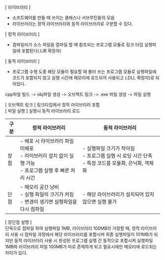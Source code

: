 [ 라이브러리 ]
- 소프트웨어를 만들 때 쓰이는 클래스나 서브루틴들의 모음
- 라이브러리는 정적 라이브러리와 동적 라이브러리로 구분할 수 있다.

[ 정적 라이브러리 ]
- 컴파일러가 소스 파일을 컴파일 할 때 참조되는 프로그램 모듈로 링크 타임 실행파일에 포함된다(.LIB 확장자)

[ 동적 라이브러리 ]
- 프로그램 수행 도중 해당 모듈이 필요할 때 불러 쓰는 프로그램 모듈로 실행파일에 코드가 포함되지 않고 실행 시간에 메모리에 로드되어 사용되고 (.DLL 확장자)로 되어있다.

cpp파일 빌드 -> obj파일 생성 -> 오브젝트 링크 -> .exe 파일 생성 -> 파일 실행

[ 오브젝트 링크 ] 링크타임에서 정적 라이브리러 포함<br>
[ 파일 실행 ] 실행시 동적 라이브러리 로드

| 구분 | 정적 라이브러리 | 동적 라이브러리 |
|---|---|---|
| 장점 | - 배포 시 라이브러리 파일 미배포<br> - 라이브러리 설치 없이 실행 가능<br> - 프로그램 실행 후 빠른 처리 시간 | - 실행파일 크기가 작아짐<br> - 프로그램 실행 시 로딩 시간 단축<br> - 특정 코드를 모듈화, 은닉화, 객체화 |
| 단점 | - 메모리 공간 낭비<br> - 실행 파일의 크기가 커짐<br> - 변경이 생기면 실행파일을 다시 컴파일 | - 해당 라이브러리가 설치되어 있지 않으면 실행 불가 | 

[ 장단점 설명 ]<br>
단독으로 컴파일 하여 실행파일 1MB, 라이브러리 100MB라 가정할 때, 정적 라이브러리 사용 시 컴파일 과정에서 해당 라이브러리를 포함시켜 최종 실행파일이 101MB가 되지만 동적 라이브러리 사용 시 완성된 프로그램 실행 간 동적으로 포함시켜 실행파일 1MB와 라이브러리 파일 100MB가 따로 존제하게 되고 필요시에만 메모리에 로드되는 차이가 있다.
